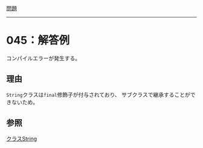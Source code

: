 [問題](../README.md)

***
# 045：解答例
コンパイルエラーが発生する。

## 理由
`String`クラスは`final`修飾子が付与されており、
サブクラスで継承することができないため。

## 参照
[クラスString](https://docs.oracle.com/javase/jp/8/docs/api/java/lang/String.html)
